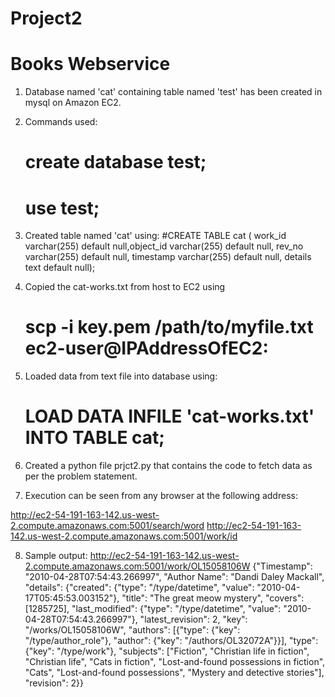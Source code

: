 # Project2
# Books Webservice


1. Database named 'cat' containing table named 'test' has been created in mysql on Amazon EC2.

2. Commands used:
    # create database test;
    # use test;

3. Created table named 'cat' using:
    #CREATE TABLE cat ( work_id varchar(255) default null,object_id  varchar(255) default null, rev_no varchar(255) default null, timestamp varchar(255) default null, details text default null);

4. Copied the cat-works.txt from host to EC2 using
    # scp -i key.pem /path/to/myfile.txt ec2-user@IPAddressOfEC2:

5. Loaded data from text file into database using:
    # LOAD DATA INFILE 'cat-works.txt' INTO TABLE cat;

6. Created a python file prjct2.py that contains the code to fetch data as per the problem statement.

7. Execution can be seen from any browser at the following address:

  http://ec2-54-191-163-142.us-west-2.compute.amazonaws.com:5001/search/word
  http://ec2-54-191-163-142.us-west-2.compute.amazonaws.com:5001/work/id
  
8. Sample output:
   http://ec2-54-191-163-142.us-west-2.compute.amazonaws.com:5001/work/OL15058106W
 {"Timestamp": "2010-04-28T07:54:43.266997", "Author Name": "Dandi Daley Mackall", "details": {"created": {"type": "/type/datetime", "value": "2010-04-17T05:45:53.003152"}, "title": "The great meow mystery", "covers": [1285725], "last_modified": {"type": "/type/datetime", "value": "2010-04-28T07:54:43.266997"}, "latest_revision": 2, "key": "/works/OL15058106W", "authors": [{"type": {"key": "/type/author_role"}, "author": {"key": "/authors/OL32072A"}}], "type": {"key": "/type/work"}, "subjects": ["Fiction", "Christian life in fiction", "Christian life", "Cats in fiction", "Lost-and-found possessions in fiction", "Cats", "Lost-and-found possessions", "Mystery and detective stories"], "revision": 2}}
  


  
